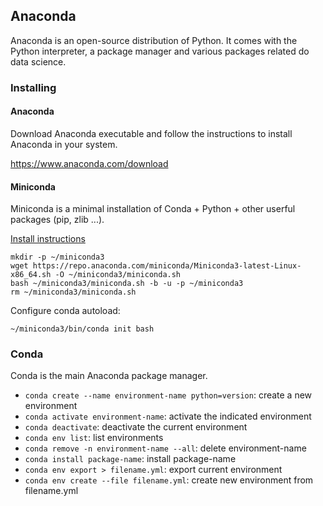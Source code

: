

## Anaconda
Anaconda is an open-source distribution of Python. It comes with the Python interpreter, a package manager and various packages related do data science.

### Installing

#### Anaconda
Download Anaconda executable and follow the instructions to install Anaconda in your system.

https://www.anaconda.com/download

#### Miniconda
Miniconda is a minimal installation of Conda + Python + other userful packages (pip, zlib ...).

[Install instructions](https://docs.conda.io/projects/miniconda/en/latest/#)

```
mkdir -p ~/miniconda3
wget https://repo.anaconda.com/miniconda/Miniconda3-latest-Linux-x86_64.sh -O ~/miniconda3/miniconda.sh
bash ~/miniconda3/miniconda.sh -b -u -p ~/miniconda3
rm ~/miniconda3/miniconda.sh
```
Configure conda autoload:

`~/miniconda3/bin/conda init bash`

### Conda
Conda is the main Anaconda package manager.

* `conda create --name environment-name python=version`: create a new environment
* `conda activate environment-name`: activate the indicated environment
* `conda deactivate`: deactivate the current environment
* `conda env list`: list environments
* `conda remove -n environment-name --all`: delete environment-name
* `conda install package-name`: install package-name
* `conda env export > filename.yml`: export current environment
* `conda env create --file filename.yml`: create new environment from filename.yml
